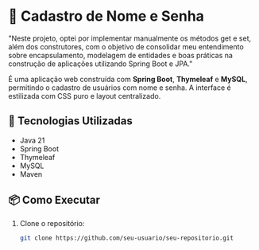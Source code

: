 # 📝 Cadastro de Nome e Senha

"Neste projeto, optei por implementar manualmente os métodos get e set, 
além dos construtores, com o objetivo de consolidar meu entendimento sobre encapsulamento, 
modelagem de entidades e boas práticas na construção de aplicações utilizando Spring Boot e JPA."

É uma aplicação web construída com **Spring Boot**, 
**Thymeleaf** e **MySQL**, permitindo o cadastro de usuários com nome e senha. 
A interface é estilizada com CSS puro e layout centralizado.

## 🚀 Tecnologias Utilizadas

- Java 21
- Spring Boot
- Thymeleaf
- MySQL
- Maven

## 📦 Como Executar

1. Clone o repositório:
   ```bash
   git clone https://github.com/seu-usuario/seu-repositorio.git
